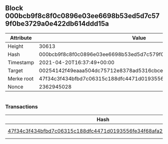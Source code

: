 ## Block 000bcb9f8c8f0c0896e03ee6698b53ed5d7c579f0be3729a0e422db614ddd15a

Attribute | Value
--- | ---
Height | 30613
Hash | 000bcb9f8c8f0c0896e03ee6698b53ed5d7c579f0be3729a0e422db614ddd15a
Timestamp | 2021-04-20T16:37:49+00:00
Target | 00254142f49eaaa504dc75712e8378ad5316cbcead634704b3734b6271167cc4
Merke root | 47f34c3f434bfbd7c06315c188dfc4471d0193556fe34f68afa2c70a1259dccf
Nonce | 2362945028

```

```

### Transactions

Hash | Amount
--- | ---
[47f34c3f434bfbd7c06315c188dfc4471d0193556fe34f68afa2c70a1259dccf](47f34c3f434bfbd7c06315c188dfc4471d0193556fe34f68afa2c70a1259dccf.md) | 10.00000000 SKEPTI 
